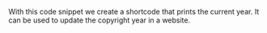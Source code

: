 With this code snippet we create a shortcode that prints the current year. It can be used to update the copyright year in a website.

